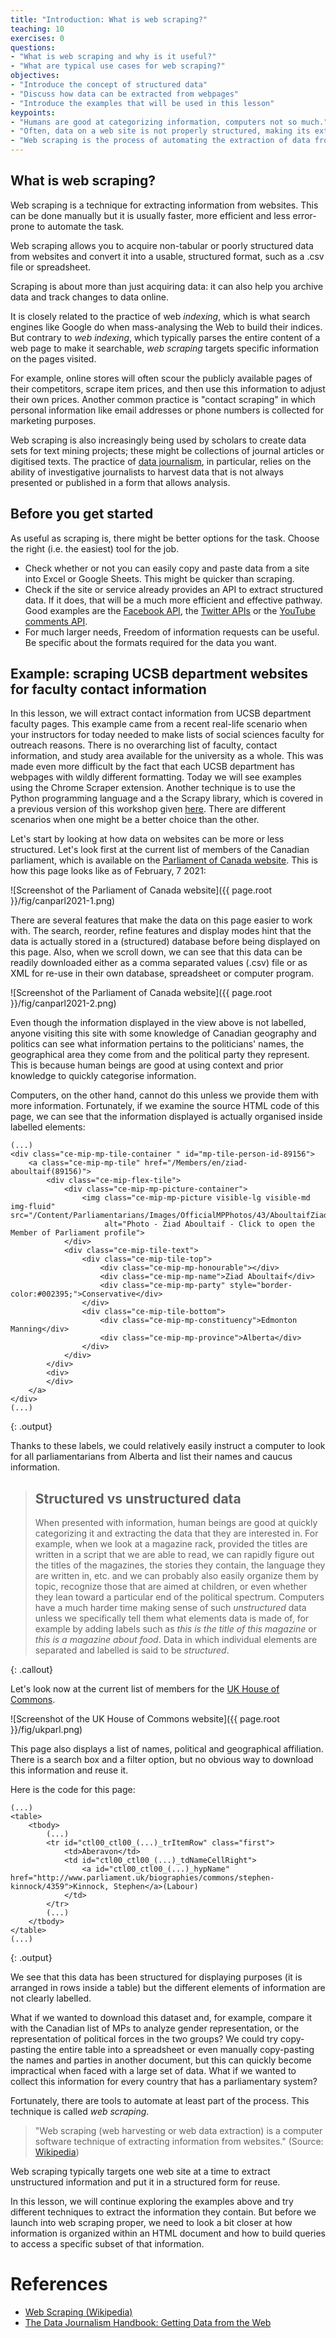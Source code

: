 ```yaml
---
title: "Introduction: What is web scraping?"
teaching: 10
exercises: 0
questions:
- "What is web scraping and why is it useful?"
- "What are typical use cases for web scraping?"
objectives:
- "Introduce the concept of structured data"
- "Discuss how data can be extracted from webpages"
- "Introduce the examples that will be used in this lesson"
keypoints:
- "Humans are good at categorizing information, computers not so much."
- "Often, data on a web site is not properly structured, making its extraction difficult."
- "Web scraping is the process of automating the extraction of data from websites."
---
```


## What is web scraping?

Web scraping is a technique for extracting information from websites. This can be done manually
but it is usually faster, more efficient and less error-prone to automate the task. 

Web scraping allows you to acquire non-tabular or poorly structured data from websites and convert it 
into a usable, structured format, such as a .csv file or spreadsheet.

Scraping is about more than just acquiring data: it can also help you archive data and track changes to data online.

It is closely related to the practice of
web _indexing_, which is what search engines like Google do when mass-analysing the Web to build
their indices. But contrary to _web indexing_, which typically parses the entire content of a web
page to make it searchable, _web scraping_ targets specific information on the pages visited.

For example, online stores will often scour the publicly available pages of their competitors,
scrape item prices, and then use this information to adjust their own prices. Another common
practice is "contact scraping" in which personal information like email
addresses or phone numbers is collected for marketing purposes.

Web scraping is also increasingly being used by scholars to create data sets for
text mining projects; these might be collections of journal articles or digitised texts. The practice of
[data journalism](https://en.wikipedia.org/wiki/Data_journalism), in particular, relies on the
ability of investigative journalists to harvest data that is not always presented or published in a form
that allows analysis.

## Before you get started

As useful as scraping is, there might be better options for the task. Choose the right (i.e. the easiest) tool for the job.

- Check whether or not you can easily copy and paste data from a site into Excel or Google Sheets. This might be quicker than scraping.
- Check if the site or service already provides an API to extract structured data. If it does, that will be a much more efficient and effective pathway. Good examples are the 
[Facebook API](https://developers.facebook.com/tools/explorer/), the [Twitter APIs](https://dev.twitter.com/rest/public) or the [YouTube comments API](https://developers.google.com/youtube/v3/docs/commentThreads/list).
- For much larger needs, Freedom of information requests can be useful. Be specific about the formats required for the data you want.

## Example: scraping UCSB department websites for faculty contact information

In this lesson, we will extract contact information from UCSB department faculty pages. This example came from a recent real-life scenario when your instructors for today needed to make lists of social sciences faculty for outreach reasons. There is no overarching list of faculty, contact information, and study area available for the university as a whole. This was made even more difficult by the fact that each UCSB department has webpages with wildly different formatting. Today we will see examples using the Chrome Scraper extension. Another technique is to use the Python programming language and a the Scrapy library, which is covered in a previous version of this workshop given [here](https://ucsbcarpentry.github.io/2020-06-03-UCSB-LibCarp/). There are different scenarios when one might be a better choice than the other.

Let's start by looking at how data on websites can be more or less structured.  Let's look first at the current list of members of the Canadian parliament, which is available on the [Parliament of Canada website](http://www.parl.gc.ca/Parliamentarians/en/members). This is how this page looks like as of February, 7 2021:

![Screenshot of the Parliament of Canada website]({{ page.root }}/fig/canparl2021-1.png)
&nbsp;  

There are several features that make the data on this page easier to work with.
The search, reorder, refine features and display modes hint that the data is actually stored in a (structured)
database before being displayed on this page. Also, when we scroll down, we can see that this data can be readily downloaded either as a comma separated values (.csv) file or as XML for re-use in their own database, spreadsheet or computer program.
&nbsp;  

![Screenshot of the Parliament of Canada website]({{ page.root }}/fig/canparl2021-2.png)
&nbsp;  

Even though the information displayed in the view above is not labelled, anyone visiting this site with some
knowledge of Canadian geography and politics can see what information pertains to the 
politicians' names, the geographical area they come from and the political party they represent. This is because human
beings are good at using context and prior knowledge to quickly categorise information.

Computers, on the other hand, cannot do this unless we provide them with more information.
Fortunately, if we examine the source HTML code of this page, we can see that the information displayed is actually
organised inside labelled elements:

~~~
(...)
<div class="ce-mip-mp-tile-container " id="mp-tile-person-id-89156">
    <a class="ce-mip-mp-tile" href="/Members/en/ziad-aboultaif(89156)">
        <div class="ce-mip-flex-tile">
            <div class="ce-mip-mp-picture-container">
                <img class="ce-mip-mp-picture visible-lg visible-md img-fluid" src="/Content/Parliamentarians/Images/OfficialMPPhotos/43/AboultaifZiad_CPC.jpg"
                     alt="Photo - Ziad Aboultaif - Click to open the Member of Parliament profile">
            </div>
            <div class="ce-mip-tile-text">
                <div class="ce-mip-tile-top">
                    <div class="ce-mip-mp-honourable"></div>
                    <div class="ce-mip-mp-name">Ziad Aboultaif</div>
                    <div class="ce-mip-mp-party" style="border-color:#002395;">Conservative</div>
                </div>
                <div class="ce-mip-tile-bottom">
                    <div class="ce-mip-mp-constituency">Edmonton Manning</div>
                    <div class="ce-mip-mp-province">Alberta</div>
                </div>
            </div>
        </div>
        <div>
        </div>
    </a>
</div>
(...)
~~~
{: .output}

Thanks to these labels, we could relatively easily instruct a computer to look for all parliamentarians from
Alberta and list their names and caucus information.

> ## Structured vs unstructured data
>
> When presented with information, human beings are good at quickly categorizing it and extracting the data
> that they are interested in. For example, when we look at a magazine rack, provided the titles are written
> in a script that we are able to read, we can rapidly figure out the titles of the magazines, the stories they
> contain, the language they are written in, etc. and we can probably also easily organize them by topic, 
> recognize those that are aimed at children, or even whether they lean toward a particular end of the
> political spectrum. Computers have a much harder time making sense of such _unstructured_ data unless
> we specifically tell them what elements data is made of, for example by adding labels such as
> _this is the title of this magazine_ or _this is a magazine about food_. Data in which individual elements
> are separated and labelled is said to be _structured_.
>
{: .callout}

Let's look now at the current list of members for the [UK House of Commons](https://www.parliament.uk/mps-lords-and-offices/mps/). 

![Screenshot of the UK House of Commons website]({{ page.root }}/fig/ukparl.png)

This page also displays a list of names, political and geographical affiliation. There is a search box and
a filter option, but no obvious way to download this information and reuse it.

Here is the code for this page:

~~~
(...)
<table>
    <tbody>
        (...)
        <tr id="ctl00_ctl00_(...)_trItemRow" class="first">
            <td>Aberavon</td>
            <td id="ctl00_ctl00_(...)_tdNameCellRight">
                <a id="ctl00_ctl00_(...)_hypName" href="http://www.parliament.uk/biographies/commons/stephen-kinnock/4359">Kinnock, Stephen</a>(Labour)
            </td>
        </tr>
        (...)
    </tbody>
</table>
(...)
~~~
{: .output}

We see that this data has been structured for displaying purposes (it is arranged in rows inside
a table) but the different elements of information are not clearly labelled.

What if we wanted to download this dataset and, for example, compare it with the Canadian list of MPs
to analyze gender representation, or the representation of political forces in the two groups?
We could try copy-pasting the entire table into a spreadsheet or even manually
copy-pasting the names and parties in another document, but this can quickly become impractical when
faced with a large set of data. What if we wanted to collect this information for every country that
has a parliamentary system?

Fortunately, there are tools to automate at least part of the process. This technique is called
_web scraping_. 

>
> "Web scraping (web harvesting or web data extraction) is a computer software technique of 
> extracting information from websites."
> (Source: [Wikipedia](https://en.wikipedia.org/wiki/Web_scraping))
>

Web scraping typically targets one web site at a
time to extract unstructured information and put it in a structured form for reuse.

In this lesson, we will continue exploring the examples above and try different techniques to extract
the information they contain. But before we launch into web scraping proper, we need to look
a bit closer at how information is organized within an HTML document and how to build queries to access
a specific subset of that information.

# References

* [Web Scraping (Wikipedia)](https://en.wikipedia.org/wiki/Web_scraping)
* [The Data Journalism Handbook: Getting Data from the Web](http://datajournalismhandbook.org/1.0/en/getting_data_3.html)
